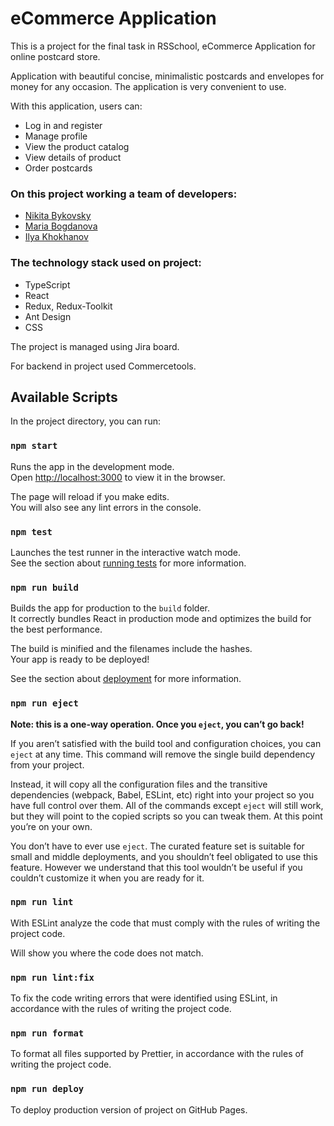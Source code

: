 # eCommerce Application

This is a project for the final task in RSSchool, eCommerce Application for online postcard store.

Application with beautiful concise, minimalistic postcards and envelopes for money for any occasion. The application is very convenient to use.

With this application, users can:

- Log in and register
- Manage profile
- View the product catalog
- View details of product
- Order postcards

### On this project working a team of developers:

- [Nikita Bykovsky](https://github.com/nikitatopodin)
- [Maria Bogdanova](https://github.com/mashabogdanova)
- [Ilya Khokhanov](https://github.com/ilyakhokhanov)

### The technology stack used on project:

- TypeScript
- React
- Redux, Redux-Toolkit
- Ant Design
- CSS

The project is managed using Jira board.

For backend in project used Commercetools.

## Available Scripts

In the project directory, you can run:

### `npm start`

Runs the app in the development mode.\
Open [http://localhost:3000](http://localhost:3000) to view it in the browser.

The page will reload if you make edits.\
You will also see any lint errors in the console.

### `npm test`

Launches the test runner in the interactive watch mode.\
See the section about [running tests](https://facebook.github.io/create-react-app/docs/running-tests) for more information.

### `npm run build`

Builds the app for production to the `build` folder.\
It correctly bundles React in production mode and optimizes the build for the best performance.

The build is minified and the filenames include the hashes.\
Your app is ready to be deployed!

See the section about [deployment](https://facebook.github.io/create-react-app/docs/deployment) for more information.

### `npm run eject`

**Note: this is a one-way operation. Once you `eject`, you can’t go back!**

If you aren’t satisfied with the build tool and configuration choices, you can `eject` at any time. This command will remove the single build dependency from your project.

Instead, it will copy all the configuration files and the transitive dependencies (webpack, Babel, ESLint, etc) right into your project so you have full control over them. All of the commands except `eject` will still work, but they will point to the copied scripts so you can tweak them. At this point you’re on your own.

You don’t have to ever use `eject`. The curated feature set is suitable for small and middle deployments, and you shouldn’t feel obligated to use this feature. However we understand that this tool wouldn’t be useful if you couldn’t customize it when you are ready for it.

### `npm run lint`

With ESLint analyze the code that must comply with the rules of writing the project code.

Will show you where the code does not match.

### `npm run lint:fix`

To fix the code writing errors that were identified using ESLint, in accordance with the rules of writing the project code.

### `npm run format`

To format all files supported by Prettier, in accordance with the rules of writing the project code.

### `npm run deploy`

To deploy production version of project on GitHub Pages.
